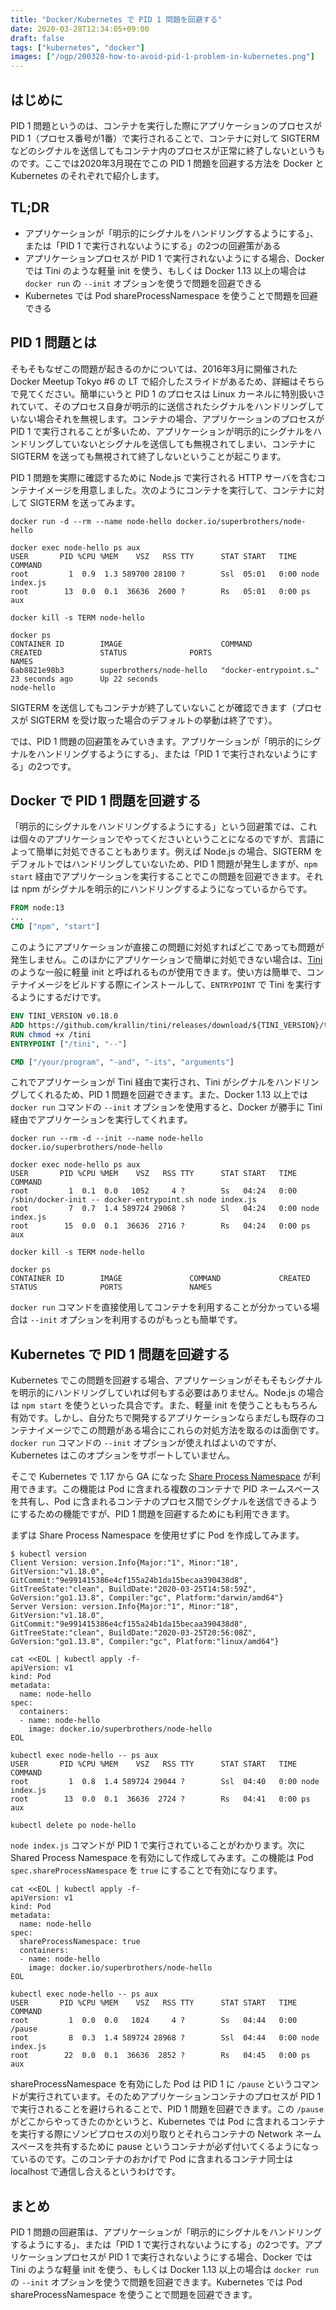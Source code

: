 ```yaml
---
title: "Docker/Kubernetes で PID 1 問題を回避する"
date: 2020-03-28T12:34:05+09:00
draft: false
tags: ["kubernetes", "docker"]
images: ["/ogp/200328-how-to-avoid-pid-1-problem-in-kubernetes.png"]
---
```


## はじめに

PID 1 問題というのは、コンテナを実行した際にアプリケーションのプロセスが PID 1（プロセス番号が1番）で実行されることで、コンテナに対して SIGTERM などのシグナルを送信してもコンテナ内のプロセスが正常に終了しないというものです。ここでは2020年3月現在でこの PID 1 問題を回避する方法を Docker と Kubernetes のそれぞれで紹介します。

## TL;DR

- アプリケーションが「明示的にシグナルをハンドリングするようにする」、または「PID 1 で実行されないようにする」の2つの回避策がある
- アプリケーションプロセスが PID 1 で実行されないようにする場合、Docker では Tini のような軽量 init を使う、もしくは Docker 1.13 以上の場合は `docker run` の `--init` オプションを使うで問題を回避できる
- Kubernetes では Pod shareProcessNamespace を使うことで問題を回避できる

## PID 1 問題とは

そもそもなぜこの問題が起きるのかについては、2016年3月に開催された Docker Meetup Tokyo #6 の LT で紹介したスライドがあるため、詳細はそちらで見てください。簡単にいうと PID 1 のプロセスは Linux カーネルに特別扱いされていて、そのプロセス自身が明示的に送信されたシグナルをハンドリングしていない場合それを無視します。コンテナの場合、アプリケーションのプロセスが PID 1 で実行されることが多いため、アプリケーションが明示的にシグナルをハンドリングしていないとシグナルを送信しても無視されてしまい、コンテナに SIGTERM を送っても無視されて終了しないということが起こります。

<script async class="speakerdeck-embed" data-id="bc4f9d0bd7184379831c699e17da8592" data-ratio="1.77777777777778" src="//speakerdeck.com/assets/embed.js"></script>

PID 1 問題を実際に確認するために Node.js で実行される HTTP サーバを含むコンテナイメージを用意しました。次のようにコンテナを実行して、コンテナに対して SIGTERM を送ってみます。

```
docker run -d --rm --name node-hello docker.io/superbrothers/node-hello

docker exec node-hello ps aux
USER       PID %CPU %MEM    VSZ   RSS TTY      STAT START   TIME COMMAND
root         1  0.9  1.3 589700 28100 ?        Ssl  05:01   0:00 node index.js
root        13  0.0  0.1  36636  2600 ?        Rs   05:01   0:00 ps aux

docker kill -s TERM node-hello

docker ps
CONTAINER ID        IMAGE                      COMMAND                  CREATED             STATUS              PORTS                       NAMES
6ab8821e98b3        superbrothers/node-hello   "docker-entrypoint.s…"   23 seconds ago      Up 22 seconds                                   node-hello
```

SIGTERM を送信してもコンテナが終了していないことが確認できます（プロセスが SIGTERM を受け取った場合のデフォルトの挙動は終了です）。

では、PID 1 問題の回避策をみていきます。アプリケーションが「明示的にシグナルをハンドリングするようにする」、または「PID 1 で実行されないようにする」の2つです。

## Docker で PID 1 問題を回避する

「明示的にシグナルをハンドリングするようにする」という回避策では、これは個々のアプリケーションでやってくださいということになるのですが、言語によって簡単に対処できることもあります。例えば Node.js の場合、SIGTERM をデフォルトではハンドリングしていないため、PID 1 問題が発生しますが、`npm start` 経由でアプリケーションを実行することでこの問題を回避できます。それは npm がシグナルを明示的にハンドリングするようになっているからです。

```dockerfile
FROM node:13
...
CMD ["npm", "start"]
```

このようにアプリケーションが直接この問題に対処すればどこであっても問題が発生しません。このほかにアプリケーションで簡単に対処できない場合は、[Tini](https://github.com/krallin/tini) のような一般に軽量 init と呼ばれるものが使用できます。使い方は簡単で、コンテナイメージをビルドする際にインストールして、`ENTRYPOINT` で Tini を実行するようにするだけです。

```dockerfile
ENV TINI_VERSION v0.18.0
ADD https://github.com/krallin/tini/releases/download/${TINI_VERSION}/tini /tini
RUN chmod +x /tini
ENTRYPOINT ["/tini", "--"]

CMD ["/your/program", "-and", "-its", "arguments"]
```

これでアプリケーションが Tini 経由で実行され、Tini がシグナルをハンドリングしてくれるため、PID 1 問題を回避できます。また、Docker 1.13 以上では `docker run` コマンドの `--init` オプションを使用すると、Docker が勝手に Tini 経由でアプリケーションを実行してくれます。

```
docker run --rm -d --init --name node-hello docker.io/superbrothers/node-hello

docker exec node-hello ps aux
USER       PID %CPU %MEM    VSZ   RSS TTY      STAT START   TIME COMMAND
root         1  0.1  0.0   1052     4 ?        Ss   04:24   0:00 /sbin/docker-init -- docker-entrypoint.sh node index.js
root         7  0.7  1.4 589724 29068 ?        Sl   04:24   0:00 node index.js
root        15  0.0  0.1  36636  2716 ?        Rs   04:24   0:00 ps aux

docker kill -s TERM node-hello

docker ps
CONTAINER ID        IMAGE               COMMAND             CREATED             STATUS              PORTS               NAMES
```

`docker run` コマンドを直接使用してコンテナを利用することが分かっている場合は `--init` オプションを利用するのがもっとも簡単です。

## Kubernetes で PID 1 問題を回避する

Kubernetes でこの問題を回避する場合、アプリケーションがそもそもシグナルを明示的にハンドリングしていれば何もする必要はありません。Node.js の場合は `npm start` を使うといった具合です。また、軽量 init を使うことももちろん有効です。しかし、自分たちで開発するアプリケーションならまだしも既存のコンテナイメージでこの問題がある場合にこれらの対処方法を取るのは面倒です。`docker run` コマンドの `--init` オプションが使えればよいのですが、Kubernetes はこのオプションをサポートしていません。

そこで Kubernetes で 1.17 から GA になった [Share Process Namespace](https://kubernetes.io/ja/docs/tasks/configure-pod-container/share-process-namespace/) が利用できます。この機能は Pod に含まれる複数のコンテナで PID ネームスペースを共有し、Pod に含まれるコンテナのプロセス間でシグナルを送信できるようにするための機能ですが、PID 1 問題を回避するためにも利用できます。

まずは Share Process Namespace を使用せずに Pod を作成してみます。

```
$ kubectl version
Client Version: version.Info{Major:"1", Minor:"18", GitVersion:"v1.18.0", GitCommit:"9e991415386e4cf155a24b1da15becaa390438d8", GitTreeState:"clean", BuildDate:"2020-03-25T14:58:59Z", GoVersion:"go1.13.8", Compiler:"gc", Platform:"darwin/amd64"}
Server Version: version.Info{Major:"1", Minor:"18", GitVersion:"v1.18.0", GitCommit:"9e991415386e4cf155a24b1da15becaa390438d8", GitTreeState:"clean", BuildDate:"2020-03-25T20:56:08Z", GoVersion:"go1.13.8", Compiler:"gc", Platform:"linux/amd64"}

cat <<EOL | kubectl apply -f-
apiVersion: v1
kind: Pod
metadata:
  name: node-hello
spec:
  containers:
  - name: node-hello
    image: docker.io/superbrothers/node-hello
EOL

kubectl exec node-hello -- ps aux
USER       PID %CPU %MEM    VSZ   RSS TTY      STAT START   TIME COMMAND
root         1  0.8  1.4 589724 29044 ?        Ssl  04:40   0:00 node index.js
root        13  0.0  0.1  36636  2724 ?        Rs   04:41   0:00 ps aux

kubectl delete po node-hello
```

`node index.js` コマンドが PID 1 で実行されていることがわかります。次に Shared Process Namespace を有効にして作成してみます。この機能は Pod `spec.shareProcessNamespace` を `true` にすることで有効になります。

```
cat <<EOL | kubectl apply -f-
apiVersion: v1
kind: Pod
metadata:
  name: node-hello
spec:
  shareProcessNamespace: true
  containers:
  - name: node-hello
    image: docker.io/superbrothers/node-hello
EOL

kubectl exec node-hello -- ps aux
USER       PID %CPU %MEM    VSZ   RSS TTY      STAT START   TIME COMMAND
root         1  0.0  0.0   1024     4 ?        Ss   04:44   0:00 /pause
root         8  0.3  1.4 589724 28968 ?        Ssl  04:44   0:00 node index.js
root        22  0.0  0.1  36636  2852 ?        Rs   04:45   0:00 ps aux
```

shareProcessNamespace を有効にした Pod は PID 1 に `/pause` というコマンドが実行されています。そのためアプリケーションコンテナのプロセスが PID 1 で実行されることを避けられることで、PID 1 問題を回避できます。この `/pause` がどこからやってきたのかというと、Kubernetes では Pod に含まれるコンテナを実行する際にゾンビプロセスの刈り取りとそれらコンテナの Network ネームスペースを共有するために pause というコンテナが必ず付いてくるようになっているのです。このコンテナのおかげで Pod に含まれるコンテナ同士は localhost で通信し合えるというわけです。

## まとめ

PID 1 問題の回避策は、アプリケーションが「明示的にシグナルをハンドリングするようにする」、または「PID 1 で実行されないようにする」の2つです。アプリケーションプロセスが PID 1 で実行されないようにする場合、Docker では Tini のような軽量 init を使う、もしくは Docker 1.13 以上の場合は `docker run` の `--init` オプションを使うで問題を回避できます。Kubernetes では Pod shareProcessNamespace を使うことで問題を回避できます。
